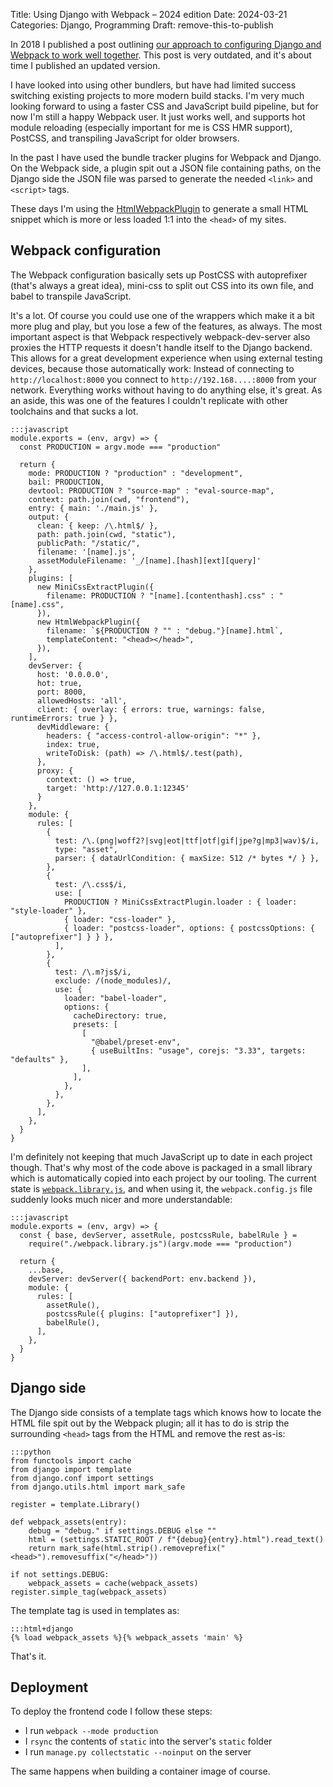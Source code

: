 Title: Using Django with Webpack – 2024 edition
Date: 2024-03-21
Categories: Django, Programming
Draft: remove-this-to-publish

In 2018 I published a post outlining [our approach to configuring Django and
Webpack to work well
together](https://406.ch/writing/our-approach-to-configuring-django-webpack-and-manifeststaticfilesstorage/).
This post is very outdated, and it's about time I published an updated version.

I have looked into using other bundlers, but have had limited success switching
existing projects to more modern build stacks. I'm very much looking forward to
using a faster CSS and JavaScript build pipeline, but for now I'm still a happy
Webpack user. It just works well, and supports hot module reloading (especially
important for me is CSS HMR support), PostCSS, and transpiling JavaScript for
older browsers.

In the past I have used the bundle tracker plugins for Webpack and Django. On
the Webpack side, a plugin spit out a JSON file containing paths, on the Django
side the JSON file was parsed to generate the needed `<link>` and `<script>`
tags.

These days I'm using the
[HtmlWebpackPlugin](https://webpack.js.org/plugins/html-webpack-plugin/) to
generate a small HTML snippet which is more or less loaded 1:1 into the
`<head>` of my sites.

## Webpack configuration

The Webpack configuration basically sets up PostCSS with autoprefixer (that's
always a great idea), mini-css to split out CSS into its own file, and babel to
transpile JavaScript.

It's a lot. Of course you could use one of the wrappers which make it a bit
more plug and play, but you lose a few of the features, as always. The most
important aspect is that Webpack respectively webpack-dev-server also proxies
the HTTP requests it doesn't handle itself to the Django backend. This allows
for a great development experience when using external testing devices, because
those automatically work: Instead of connecting to `http://localhost:8000` you
connect to `http://192.168....:8000` from your network. Everything works
without having to do anything else, it's great. As an aside, this was one of
the features I couldn't replicate with other toolchains and that sucks a lot.

    :::javascript
    module.exports = (env, argv) => {
      const PRODUCTION = argv.mode === "production"

      return {
        mode: PRODUCTION ? "production" : "development",
        bail: PRODUCTION,
        devtool: PRODUCTION ? "source-map" : "eval-source-map",
        context: path.join(cwd, "frontend"),
        entry: { main: './main.js' },
        output: {
          clean: { keep: /\.html$/ },
          path: path.join(cwd, "static"),
          publicPath: "/static/",
          filename: '[name].js',
          assetModuleFilename: '_/[name].[hash][ext][query]'
        },
        plugins: [
          new MiniCssExtractPlugin({
            filename: PRODUCTION ? "[name].[contenthash].css" : "[name].css",
          }),
          new HtmlWebpackPlugin({
            filename: `${PRODUCTION ? "" : "debug."}[name].html`,
            templateContent: "<head></head>",
          }),
        ],
        devServer: {
          host: '0.0.0.0',
          hot: true,
          port: 8000,
          allowedHosts: 'all',
          client: { overlay: { errors: true, warnings: false, runtimeErrors: true } },
          devMiddleware: {
            headers: { "access-control-allow-origin": "*" },
            index: true,
            writeToDisk: (path) => /\.html$/.test(path),
          },
          proxy: {
            context: () => true,
            target: 'http://127.0.0.1:12345'
          }
        },
        module: {
          rules: [
            {
              test: /\.(png|woff2?|svg|eot|ttf|otf|gif|jpe?g|mp3|wav)$/i,
              type: "asset",
              parser: { dataUrlCondition: { maxSize: 512 /* bytes */ } },
            },
            {
              test: /\.css$/i,
              use: [
                PRODUCTION ? MiniCssExtractPlugin.loader : { loader: "style-loader" },
                { loader: "css-loader" },
                { loader: "postcss-loader", options: { postcssOptions: { ["autoprefixer"] } } },
              ],
            },
            {
              test: /\.m?js$/i,
              exclude: /(node_modules)/,
              use: {
                loader: "babel-loader",
                options: {
                  cacheDirectory: true,
                  presets: [
                    [
                      "@babel/preset-env",
                      { useBuiltIns: "usage", corejs: "3.33", targets: "defaults" },
                    ],
                  ],
                },
              },
            },
          ],
        },
      }
    }

I'm definitely not keeping that much JavaScript up to date in each project though. That's why most of the code above is packaged in a small library which is automatically copied into each project by our tooling. The current state is [`webpack.library.js`](https://github.com/feinheit/fh-fablib/blob/42a70827fad7b511b02e44060a66772c718751de/fh_fablib/dotfiles/webpack.library.js), and when using it, the `webpack.config.js` file suddenly looks much nicer and more understandable:

    :::javascript
    module.exports = (env, argv) => {
      const { base, devServer, assetRule, postcssRule, babelRule } =
        require("./webpack.library.js")(argv.mode === "production")

      return {
        ...base,
        devServer: devServer({ backendPort: env.backend }),
        module: {
          rules: [
            assetRule(),
            postcssRule({ plugins: ["autoprefixer"] }),
            babelRule(),
          ],
        },
      }
    }

## Django side

The Django side consists of a template tags which knows how to locate the HTML file spit out by the Webpack plugin; all it has to do is strip the surrounding `<head>` tags from the HTML and remove the rest as-is:

    :::python
    from functools import cache
    from django import template
    from django.conf import settings
    from django.utils.html import mark_safe

    register = template.Library()

    def webpack_assets(entry):
        debug = "debug." if settings.DEBUG else ""
        html = (settings.STATIC_ROOT / f"{debug}{entry}.html").read_text()
        return mark_safe(html.strip().removeprefix("<head>").removesuffix("</head>"))

    if not settings.DEBUG:
        webpack_assets = cache(webpack_assets)
    register.simple_tag(webpack_assets)

The template tag is used in templates as:

    :::html+django
    {% load webpack_assets %}{% webpack_assets 'main' %}

That's it.

## Deployment

To deploy the frontend code I follow these steps:

- I run `webpack --mode production`
- I `rsync` the contents of `static` into the server's `static` folder
- I run `manage.py collectstatic --noinput` on the server

The same happens when building a container image of course.
